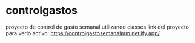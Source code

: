 # controlgastos

proyecto de control de gasto semanal utilizando classes
link del proyecto para verlo activo: https://controlgastosemanalmm.netlify.app/
